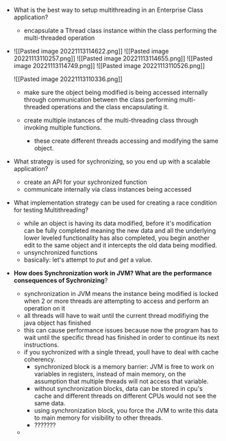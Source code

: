- What is the best way to setup multithreading in an Enterprise Class application?
	- encapsulate a Thread class instance within the class performing the multi-threaded operation
- ![[Pasted image 20221113114622.png]]
	![[Pasted image 20221113110257.png]]
	![[Pasted image 20221113114655.png]]
	![[Pasted image 20221113114749.png]]
		![[Pasted image 20221113110526.png]]
		
	
	![[Pasted image 20221113110336.png]]

	- make sure the object being modified is being accessed internally through communication between the class performing multi-threaded operations and the class encapsulating it. 
	
	- create multiple instances of the multi-threading class through invoking multiple functions. 
		- these create different threads accessing and modifying the same object.
- What strategy is used for sychronizing, so you end up with a scalable application? 
	- create an API for your sychronized function
	- communicate internally via class instances being accessed
- What implementation strategy can be used for creating a race condition for testing Multithreading? 
	- while an object is having its data modified, before it's modification can be fully completed meaning the new data and all the underlying lower leveled functionality has also completed, you begin another edit to the same object and it intercepts the old data being modified.
	- unsynchronized functions
	- basically: let's attempt to *put* and *get* a value. 
- **How does Synchronization work in JVM? What are the performance consequences of Sychronizing**? 
	- synchronization in JVM means the instance being modified is locked when 2 or more threads are attempting to access and perform an operation on it
	- all threads will have to wait until the current thread modifiying the java object has finished
	- this can cause performance issues because now the program has to wait until the specific thread has finished in order to continue its next instructions. 
	- if you sychronized with a single thread, youll have to deal with cache coherency. 
		- synchronized block is a memory barrier: JVM is free to work on variables in registers, instead of main memory, on the assumption that multiple threads will not access that variable.
		- without synchronization blocks, data can be stored in cpu's cache and different threads on different CPUs would not see the same data. 
		- using synchronization block, you force the JVM to write this data to main memory for visibility to other threads.
		- ???????
	-  